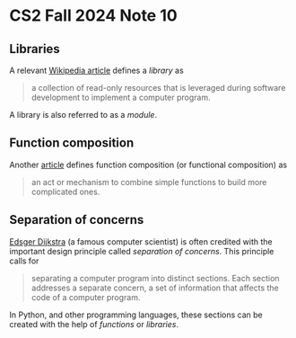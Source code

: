 # CS2 Fall 2024 Note 10

## Libraries

A relevant [Wikipedia
article](https://en.wikipedia.org/wiki/Library_(computing)) defines a *library*
as

> a collection of read-only resources that is leveraged during software
> development to implement a computer program.

A library is also referred to as a *module*.

## Function composition

Another
[article](https://en.wikipedia.org/wiki/Function_composition_(computer_science))
defines function composition (or functional composition) as

> an act or mechanism to combine simple functions to build more complicated
> ones.

## Separation of concerns

[Edsger Dijkstra](https://en.wikipedia.org/wiki/Edsger_W._Dijkstra) (a famous
computer scientist) is often credited with the important design principle called
*separation of concerns*.  This principle calls for

> separating a computer program into distinct sections.  Each section addresses
> a separate concern, a set of information that affects the code of a computer
> program.

In Python, and other programming languages, these sections can be created with
the help of *functions* or *libraries*.
